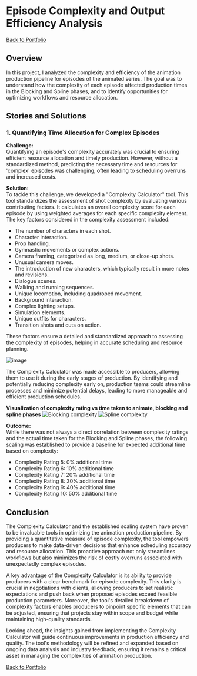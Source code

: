# Episode Complexity and Output Efficiency Analysis
[Back to Portfolio](https://github.com/diamond-one/Data-Analytics-Portfolio)
## Overview

In this project, I analyzed the complexity and efficiency of the animation production pipeline for episodes of the animated series. The goal was to understand how the complexity of each episode affected production times in the Blocking and Spline phases, and to identify opportunities for optimizing workflows and resource allocation.

## Stories and Solutions

### 1. Quantifying Time Allocation for Complex Episodes

**Challenge:**  
Quantifying an episode's complexity accurately was crucial to ensuring efficient resource allocation and timely production. However, without a standardized method, predicting the necessary time and resources for 'complex' episodes was challenging, often leading to scheduling overruns and increased costs.

**Solution:**  
To tackle this challenge, we developed a "Complexity Calculator" tool. This tool standardizes the assessment of shot complexity by evaluating various contributing factors. It calculates an overall complexity score for each episode by using weighted averages for each specific complexity element. The key factors considered in the complexity assessment included:

- The number of characters in each shot.
- Character interaction.
- Prop handling.
- Gymnastic movements or complex actions.
- Camera framing, categorized as long, medium, or close-up shots.
- Unusual camera moves.
- The introduction of new characters, which typically result in more notes and revisions.
- Dialogue scenes.
- Walking and running sequences.
- Unique locomotion, including quadroped movement.
- Background interaction.
- Complex lighting setups.
- Simulation elements.
- Unique outfits for characters.
- Transition shots and cuts on action.

These factors ensure a detailed and standardized approach to assessing the complexity of episodes, helping in accurate scheduling and resource planning.

![image](https://github.com/user-attachments/assets/a68c9581-5b33-4e07-9d6e-64dfa7bc4aff)


The Complexity Calculator was made accessible to producers, allowing them to use it during the early stages of production. By identifying and potentially reducing complexity early on, production teams could streamline processes and minimize potential delays, leading to more manageable and efficient production schedules.

**Visualization of complexity rating vs time taken to animate, blocking and spline phases** 
![Blocking complexity ](https://github.com/user-attachments/assets/b6b9fde5-1f8f-42c5-b8cc-389150dd2e00)
![Spline complexity ](https://github.com/user-attachments/assets/9603e0c3-4611-4865-b559-610971ba5ba2)


**Outcome:**  
While there was not always a direct correlation between complexity ratings and the actual time taken for the Blocking and Spline phases, the following scaling was established to provide a baseline for expected additional time based on complexity:
- Complexity Rating 5: 0% additional time
- Complexity Rating 6: 10% additional time
- Complexity Rating 7: 20% additional time
- Complexity Rating 8: 30% additional time
- Complexity Rating 9: 40% additional time
- Complexity Rating 10: 50% additional time

  
## Conclusion 
The Complexity Calculator and the established scaling system have proven to be invaluable tools in optimizing the animation production pipeline. By providing a quantitative measure of episode complexity, the tool empowers producers to make data-driven decisions that enhance scheduling accuracy and resource allocation. This proactive approach not only streamlines workflows but also minimizes the risk of costly overruns associated with unexpectedly complex episodes.

A key advantage of the Complexity Calculator is its ability to provide producers with a clear benchmark for episode complexity. This clarity is crucial in negotiations with clients, allowing producers to set realistic expectations and push back when proposed episodes exceed feasible production parameters. Moreover, the tool's detailed breakdown of complexity factors enables producers to pinpoint specific elements that can be adjusted, ensuring that projects stay within scope and budget while maintaining high-quality standards.

Looking ahead, the insights gained from implementing the Complexity Calculator will guide continuous improvements in production efficiency and quality. The tool's methodology will be refined and expanded based on ongoing data analysis and industry feedback, ensuring it remains a critical asset in managing the complexities of animation production.

[Back to Portfolio](https://github.com/diamond-one/Data-Analytics-Portfolio)
